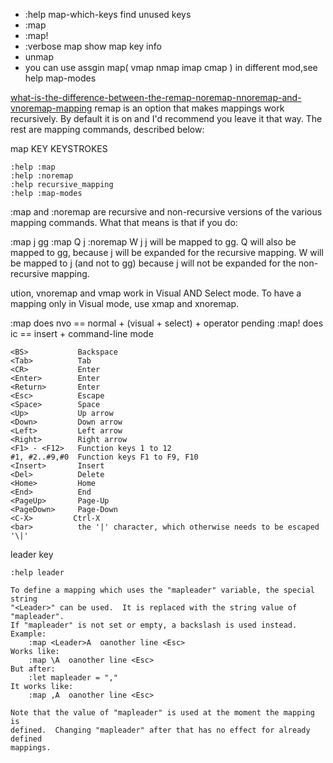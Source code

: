 -  :help map-which-keys  find unused keys  
- :map
- :map!
-  :verbose map <key>    show map key info
-  unmap   <key>
-  you can use assgin map(  vmap nmap imap  cmap )  in different mod,see help map-modes     
  
  




[what-is-the-difference-between-the-remap-noremap-nnoremap-and-vnoremap-mapping](https://stackoverflow.com/questions/3776117/what-is-the-difference-between-the-remap-noremap-nnoremap-and-vnoremap-mapping)
remap is an option that makes mappings work recursively. By default it is on and I'd recommend you leave it that way. The rest are mapping commands, described below:

map KEY KEYSTROKES
```
:help :map
:help :noremap
:help recursive_mapping
:help :map-modes
```

:map and :noremap are recursive and non-recursive versions of the various mapping commands. What that means is that if you do:

:map j gg
:map Q j
:noremap W j
j will be mapped to gg. Q will also be mapped to gg, because j will be expanded for the recursive mapping. W will be mapped to j (and not to gg) because j will not be expanded for the non-recursive mapping.



ution, vnoremap and vmap work in Visual AND Select mode. To have a mapping only in Visual mode, use xmap and xnoremap.

:map does nvo == normal + (visual + select) + operator pending
:map! does ic == insert + command-line mode




```
<BS>           Backspace
<Tab>          Tab
<CR>           Enter
<Enter>        Enter
<Return>       Enter
<Esc>          Escape
<Space>        Space
<Up>           Up arrow
<Down>         Down arrow
<Left>         Left arrow
<Right>        Right arrow
<F1> - <F12>   Function keys 1 to 12
#1, #2..#9,#0  Function keys F1 to F9, F10
<Insert>       Insert
<Del>          Delete
<Home>         Home
<End>          End
<PageUp>       Page-Up
<PageDown>     Page-Down
<C-X>         Ctrl-X
<bar>          the '|' character, which otherwise needs to be escaped '\|'
```




leader  key
```
:help leader

To define a mapping which uses the "mapleader" variable, the special string
"<Leader>" can be used.  It is replaced with the string value of "mapleader".
If "mapleader" is not set or empty, a backslash is used instead.  
Example:
    :map <Leader>A  oanother line <Esc>
Works like:
    :map \A  oanother line <Esc>
But after:
    :let mapleader = ","
It works like:
    :map ,A  oanother line <Esc>

Note that the value of "mapleader" is used at the moment the mapping is
defined.  Changing "mapleader" after that has no effect for already defined
mappings.

```
